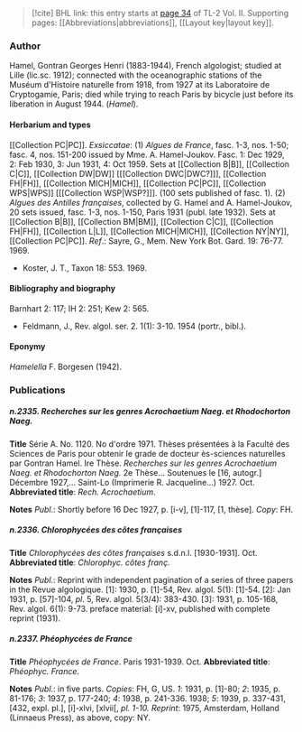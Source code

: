 > [!cite] BHL link: this entry starts at [page 34](https://www.biodiversitylibrary.org/item/103253#page/60/mode/1up) of TL-2 Vol. II.
> Supporting pages: [[Abbreviations|abbreviations]], [[Layout key|layout key]].

### Author

Hamel, Gontran Georges Henri (1883-1944), French algologist; studied at Lille (lic.sc. 1912); connected with the oceanographic stations of the Muséum d'Histoire naturelle from 1918, from 1927 at its Laboratoire de Cryptogamie, Paris; died while trying to reach Paris by bicycle just before its liberation in August 1944. (*Hamel*).

#### Herbarium and types

[[Collection PC|PC]]. *Exsiccatae*:
(1) *Algues de France*, fasc. 1-3, nos. 1-50; fasc. 4, nos. 151-200 issued by Mme. A. Hamel-Joukov. Fasc. 1: Dec 1929, 2: Feb 1930, 3: Jun 1931, 4: Oct 1959. Sets at [[Collection B|B]], [[Collection C|C]], [[Collection DW|DW]] \[[[Collection DWC|DWC?]]\], [[Collection FH|FH]], [[Collection MICH|MICH]], [[Collection PC|PC]], [[Collection WPS|WPS]] \[[[Collection WSP|WSP?]]\]. (100 sets published of fasc. 1).
(2) *Algues des Antilles françaises*, collected by G. Hamel and A. Hamel-Joukov, 20 sets issued, fasc. 1-3, nos. 1-150, Paris 1931 (publ. late 1932). Sets at [[Collection B|B]], [[Collection BM|BM]], [[Collection C|C]], [[Collection FH|FH]], [[Collection L|L]], [[Collection MICH|MICH]], [[Collection NY|NY]], [[Collection PC|PC]].
*Ref*.: Sayre, G., Mem. New York Bot. Gard. 19: 76-77. 1969.
- Koster, J. T., Taxon 18: 553. 1969.

#### Bibliography and biography

Barnhart 2: 117; IH 2: 251; Kew 2: 565.
- Feldmann, J., Rev. algol. ser. 2. 1(1): 3-10. 1954 (portr., bibl.).

#### Eponymy

*Hamelella* F. Borgesen (1942).

### Publications

##### n.2335. Recherches sur les genres Acrochaetium Naeg. et Rhodochorton Naeg.

**Title**
Série A. No. 1120. No d'ordre 1971. Thèses présentées à la Faculté des Sciences de Paris pour obtenir le grade de docteur ès-sciences naturelles par Gontran Hamel. Ire Thèse. *Recherches sur les genres Acrochaetium Naeg. et Rhodochorton Naeg.* 2e Thèse... Soutenues le \[16, autogr.\] Décembre 1927,... Saint-Lo (Imprimerie R. Jacqueline...) 1927. Oct.
**Abbreviated title**: *Rech. Acrochaetium*.

**Notes**
*Publ*.: Shortly before 16 Dec 1927, p. \[i-v\], \[1\]-117, \[1, thèse\]. *Copy*: FH.

##### n.2336. Chlorophycées des côtes françaises

**Title**
*Chlorophycées des côtes françaises* s.d.n.l. \[1930-1931\]. Oct.
**Abbreviated title**: *Chlorophyc. côtes franç.*

**Notes**
*Publ*.: Reprint with independent pagination of a series of three papers in the Revue algologique.
\[1\]: 1930, p. \[1\]-54, Rev. algol. 5(1): \[1\]-54.
\[2\]: Jan 1931, p. \[57\]-104, *pl*. 5, Rev. algol. 5(3/4): 383-430.
\[3\]: 1931, p. 105-168, Rev. algol. 6(1): 9-73. preface material: \[i\]-xv, published with complete reprint (1931).

##### n.2337. Phéophycées de France

**Title**
*Phéophycées de France*. Paris 1931-1939. Oct.
**Abbreviated title**: *Phéophyc. France*.

**Notes**
*Publ*.: in five parts. *Copies*: FH, G, US.
*1*: 1931, p. \[1\]-80;
*2*: 1935, p. 81-176;
*3*: 1937, p. 177-240;
*4*: 1938, p. 241-336. 1938;
*5*: 1939, p. 337-431, \[432, expl. pl.\], \[i\]-xlvi, \[xlvii\[, *pl. 1-10.*
*Reprint*: 1975, Amsterdam, Holland (Linnaeus Press), as above, copy: NY.

